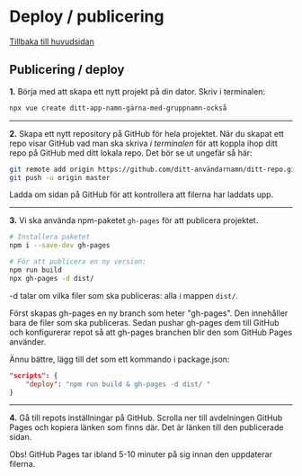 # Deploy / publicering
[Tillbaka till huvudsidan](README.md)

## Publicering / deploy
**1.** Börja med att skapa ett nytt projekt på din dator. Skriv i terminalen:
```bash
npx vue create ditt-app-namn-gärna-med-gruppnamn-också
```

---
**2.** Skapa ett nytt repository på GitHub för hela projektet. När du skapat ett repo visar GitHub vad man ska skriva *i terminalen* för att koppla ihop ditt repo på GitHub med ditt lokala repo. Det bör se ut ungefär så här:
```bash
git remote add origin https://github.com/ditt-användarnamn/ditt-repo.git
git push -u origin master
```
Ladda om sidan på GitHub för att kontrollera att filerna har laddats upp.


---
**3.** Vi ska använda npm-paketet `gh-pages` för att publicera projektet.
```bash
# Installera paketet
npm i --save-dev gh-pages

# För att publicera en ny version:
npm run build
npx gh-pages -d dist/
```
-d talar om vilka filer som ska publiceras: alla i mappen `dist/`.

Först skapas gh-pages en ny branch som heter "gh-pages". Den innehåller bara de filer som ska publiceras. Sedan pushar gh-pages dem till GitHub och konfigurerar repot så att gh-pages branchen blir den som GitHub Pages använder.


Ännu bättre, lägg till det som ett kommando i package.json:
```json
"scripts": {
    "deploy": "npm run build & gh-pages -d dist/ "
}
```

---
**4.** Gå till repots inställningar på GitHub. Scrolla ner till avdelningen GitHub Pages och kopiera länken som finns där. Det är länken till den publicerade sidan.

Obs! GitHub Pages tar ibland 5-10 minuter på sig innan den uppdaterar filerna.
